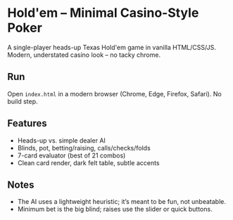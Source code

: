 # Hold'em – Minimal Casino-Style Poker

A single-player heads-up Texas Hold'em game in vanilla HTML/CSS/JS. Modern, understated casino look – no tacky chrome.

## Run
Open `index.html` in a modern browser (Chrome, Edge, Firefox, Safari). No build step.

## Features
- Heads-up vs. simple dealer AI
- Blinds, pot, betting/raising, calls/checks/folds
- 7-card evaluator (best of 21 combos)
- Clean card render, dark felt table, subtle accents

## Notes
- The AI uses a lightweight heuristic; it’s meant to be fun, not unbeatable.
- Minimum bet is the big blind; raises use the slider or quick buttons. 